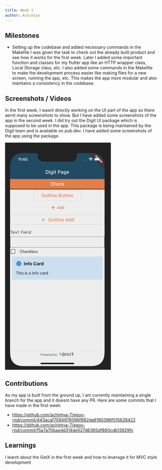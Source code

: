 ```yaml
---
title: Week 1
author: Achintya
---
```


## Milestones
- Setting up the codebase and added necessary commands in the Makefile
I was given the task to check out the already built product and see how it works for the first week. Later I added some important function and classes for my flutter app like an HTTP wrapper class, Local Storage class, etc. I also added some commands in the Makefile to make the development process easier like making files for a new screen, running the app, etc. This makes the app more modular and also maintains a consistency in the codebase.

## Screenshots / Videos 
In the first week, I wasnt directly working on the UI part of the app so there aernt many screenshots to show. But I have added some screenshots of the app in the second week. I did try out the Digit UI package which is supposed to be used in the app. This package is being maintained by the Digit team and is available on pub.dev. I have added some screenshots of the app using the package.

<img src="../static/week1/img-1.png" width="350" height="750" />


## Contributions
As my app is built from the ground up, I am currently maintaining a single branch for the app and it doesnt have any PR.
Here are some commits that I have made in the first week:
- https://github.com/achintya-7/egov-rnd/commit/443acaf7084976096f862da6190396f015628422
- https://github.com/achintya-7/egov-rnd/commit/f5a7a70baedd314de527d6365df860cdb13929fc

## Learnings
I learnt about the GetX in the first week and how to leverage it for MVC style development